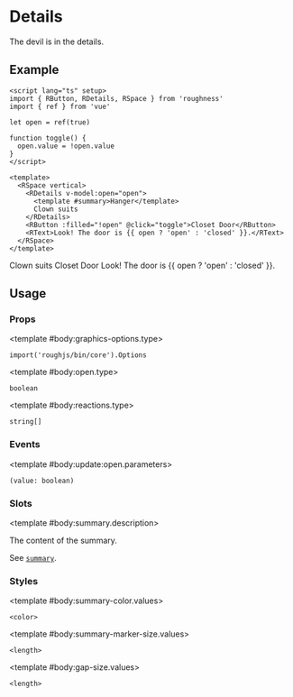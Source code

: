 <script lang="ts" setup>
import { RButton, RDetails, RSpace, RTable, RText } from 'roughness'
import { ref } from 'vue'

let open = ref(true)

function toggle() {
  open.value = !open.value
}
</script>

# Details

The devil is in the details.

## Example

<RDetails>
  <template #summary>Show Code</template>

```vue
<script lang="ts" setup>
import { RButton, RDetails, RSpace } from 'roughness'
import { ref } from 'vue'

let open = ref(true)

function toggle() {
  open.value = !open.value
}
</script>

<template>
  <RSpace vertical>
    <RDetails v-model:open="open">
      <template #summary>Hanger</template>
      Clown suits
    </RDetails>
    <RButton :filled="!open" @click="toggle">Closet Door</RButton>
    <RText>Look! The door is {{ open ? 'open' : 'closed' }}.</RText>
  </RSpace>
</template>
```

</RDetails>

<RSpace vertical>
  <RDetails v-model:open="open">
    <template #summary>Hanger</template>
    Clown suits
  </RDetails>
  <RButton :filled="!open" @click="toggle">Closet Door</RButton>
  <RText>Look! The door is {{ open ? 'open' : 'closed' }}.</RText>
</RSpace>

## Usage

### Props

<RSpace overflow>
<RTable
  :columns="['name', 'type', 'default', 'description']"
  :rows="['graphics-options', 'open', 'reactions']"
>
  <template #body:*.name="{ row }">{{ row }}</template>

  <template #body:graphics-options.type>

  `import('roughjs/bin/core').Options`

  </template>
  <template #body:graphics-options.description>

  [Options for Rough.js](https://github.com/rough-stuff/rough/wiki#options).

  See [Graphics Configuration](/components/graphics#component-prop).

  </template>

  <template #body:open.type>

  `boolean`

  </template>
  <template #body:open.default>

  `false`

  </template>
  <template #body:open.description>

  Whether the details are currently visible.

  See [`open`](https://developer.mozilla.org/en-US/docs/Web/HTML/Element/details#open).

  </template>

  <template #body:reactions.type>

  `string[]`

  </template>
  <template #body:reactions.default>

  `[]`

  </template>
  <template #body:reactions.description>

  States that trigger graphics redrawing.

  See [Reactions](/guide/theme#reactions).

  </template>
</RTable>
</RSpace>

### Events

<RSpace overflow>
<RTable
  :columns="['name', 'parameters', 'description']"
  :rows="['update:open']"
>
  <template #body:*.name="{ row }">{{ row }}</template>

  <template #body:update:open.parameters>

  `(value: boolean)`

  </template>
  <template #body:update:open.description>
    Callback function triggered when visibility of the detail is changed.
  </template>
</RTable>
</RSpace>

### Slots

<RSpace overflow>
<RTable
  :columns="['name', 'parameters', 'description']"
  :rows="['summary', 'default']"
>
  <template #body:*.name="{ row }">{{ row }}</template>

  <template #body:summary.description>

  The content of the summary.

  See [`summary`](https://developer.mozilla.org/en-US/docs/Web/HTML/Element/summary).

  </template>
  <template #body:default.description>
    The content of the details.
  </template>
</RTable>
</RSpace>

### Styles

<RSpace overflow>
<RTable
  :columns="['name', 'values', 'default', 'description']"
  :rows="['summary-color', 'summary-marker-size', 'gap-size']"
>
  <template #body:*.name="{ row }">--r-details-{{ row }}</template>

  <template #body:summary-color.values>

  `<color>`

  </template>
  <template #body:summary-color.default>

  `var(--r-common-text-color)`

  </template>
  <template #body:summary-color.description>
    Color of summary text and marker.
  </template>

  <template #body:summary-marker-size.values>

  `<length>`

  </template>
  <template #body:summary-marker-size.default>

  `var(--r-common-line-height)`

  </template>
  <template #body:summary-marker-size.description>
    Size of the block of summary marker.
  </template>

  <template #body:gap-size.values>

  `<length>`

  </template>
  <template #body:gap-size.default>

  `12px`

  </template>
  <template #body:gap-size.description>
    Size of the gap between the summary and content.
  </template>
</RTable>
</RSpace>
